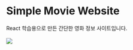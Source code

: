 <h1>Simple Movie Website</h1>
React 학습용으로 만든 간단한 영화 정보 사이트입니다.<br><br>
<img src=https://github.com/DooHongKm/React_Demo1/assets/127850414/4e531c50-bbb3-4f60-8f74-3d21ee97f8fb> 
